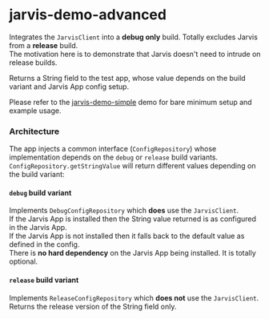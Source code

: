 # jarvis-demo-advanced
Integrates the `JarvisClient` into a **debug only** build. Totally excludes Jarvis from a **release** build.  
The motivation here is to demonstrate that Jarvis doesn't need to intrude on release builds.  

Returns a String field to the test app, whose value depends on the build variant and Jarvis App config setup.  

Please refer to the [jarvis-demo-simple](../jarvis-demo-simple) demo for bare minimum setup and example usage.  

### Architecture

The app injects a common interface (`ConfigRepository`) whose implementation depends on the `debug` or `release` build variants.
`ConfigRepository.getStringValue` will return different values depending on the build variant:

#### `debug` build variant
Implements `DebugConfigRepository` which **does** use the `JarvisClient`.  
If the Jarvis App is installed then the String value returned is as configured in the Jarvis App.  
If the Jarvis App is not installed then it falls back to the default value as defined in the config.  
There is **no hard dependency** on the Jarvis App being installed. It is totally optional.

#### `release` build variant
Implements `ReleaseConfigRepository` which **does not** use the `JarvisClient`.  
Returns the release version of the String field only.
